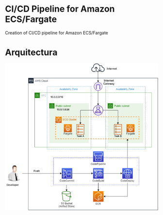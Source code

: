 # CI/CD Pipeline for Amazon ECS/Fargate
Creation of CI/CD pipeline for Amazon ECS/Fargate

# Arquitectura

![asg](assets/Pipeline.png)
